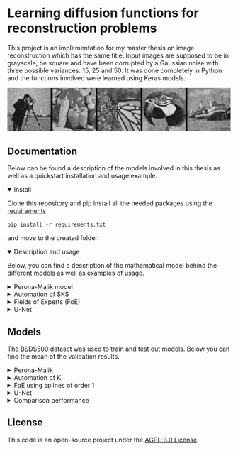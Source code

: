 # Learning diffusion functions for reconstruction problems

This project is an implementation for my master thesis on image reconstruction which has the same title. Input images are supposed to be in grayscale, be square and have been corrupted by a Gaussian noise with three possible variances: 15, 25 and 50.
It was done completely in Python and the functions involved were learned using Keras models.

<p float="left">
  <img src="images/for_readme_50.gif" width="1000" />
</p>


## Documentation

Below can be found a description of the models involved in this thesis as well as a quickstart installation and usage example.

<details open>
  <summary>Install</summary>

  Clone this repository and pip install all the needed packages using the [requirements](requirements.txt)
  ```
pip install -r requirements.txt
  ```
and move to the created folder.
</details>

<details open>
  <summary>Description and usage</summary>

Below, you can find a description of the mathematical model behind the different models as well as examples of usage.

<details>
  <summary>Perona-Malik model</summary>
This work is based on the differential equation with boundary and initial conditions introduced by [Perona and Malik](https://ieeexplore.ieee.org/document/56205) $$u_t = \text{div}(a(|\nabla u|^2)\nabla u)$$ where $u_0$ is a given image as initial condition meant to 
be reconstructed and $a$ is a function for which the authors proposed the options $$a(s) = \exp(-(s/K)^2)$$ and $$a(s)=\frac{1}{1+(s/K)^2}$$ with $K$ being a scalar parameter.

The idea behind is that $a$ is a function which generating diffusion in such a way that the noise will be blured out while preserving the borders of the image, distinguishing what is to be done in each pixel by using the gradient's norm.

This model can be used directly in the command line
  ```
python anisotropic_diffusion.py --architecture PeronaMalik --images <folder_with_images> --option <1 or 2>
  ```
or in a Python environment.
```
from anisotropic_diffusion import diffusor
import cv2
from glob import glob
import numpy as np


model = diffusor('PeronaMalik')
images = glob('./Set11/*')[0] #Example of image to reconstruct
images = cv2.cvtColor(cv2.imread(images), cv2.COLOR_BGR2GRAY)
images = np.expand_dims(images,axis=-1) #Not necessary, but to add the number of channels
reconstructed = model(images, option=1, niter=10) #Reconstruction process
  ```

</details>

<details>
  <summary>Automation of $K$</summary>

One generalization one can make for this model is turning $K$ from a scalar to a function taking the initial condition as its argument. This can be run in the command lne with 
 ```
 python anisotropic_diffusion.py --architecture KAutomation --images <folder_with_images> --option 2 --variance <15, 25 or 50>
  ```
or in a Python environment as
```
from anisotropic_diffusion import diffusor
import cv2
from glob import glob
import numpy as np
import tensorflow as tf

"""
Available options are 1 and 2
Available variances are 15, 25 and 50

If no option is provided and variance is, it returns a trained model using the non-exponential diffusivity.
If option is provided, it returns the untrained desired architecture.
If variance nor option are provided, it returns an untrained model using the non-exponential diffusivity
"""

model = diffusor('KAutomation', option=1, crop=256, variance=15)
images = glob('./Set11/*')[0]
images = np.reshape(cv2.cvtColor(cv2.imread(images), cv2.COLOR_BGR2GRAY), (1, 256, 256, 1))
reconstructed = model(images)

  ```
</details>

<details>
  <summary>Fields of Experts (FoE)</summary>

If instead of using the gradient's norm to distinguish where is to be blured and where to be preserved we would use a convolutional layer with several filters and assign a learnt activation function to each of them, we would have a generalization of the FoE model proposed by
[Roth and Black](https://ieeexplore.ieee.org/document/1467533), which can be expressed using the equation 

$$u_t = \text{div}\left(\left(\sum\limits_{n=0}^Na_n(\mathcal{D}_n u)\right)\nabla u\right).$$

The function spaces from where we learned our functions were: splines of order 1, decreasing splines of order 1, monomials and the family of functions used by Roth and Black. To run it in the command line you can write

```
 python anisotropic_diffusion.py --architecture FoE --function_type <splines, decreasing, monomials or RothBlack> --images <folder_with_images>--variance <15, 25 or 50>
  ```
while for a Python environment it would be enough to type
```
from anisotropic_diffusion import diffusor
import cv2
from glob import glob
import numpy as np

"""
Available function_type are splines, decreasing, monomials and RothBlack.
Available variances are 15, 25 and 50.

If no funtion_type is provided, it returns None
If degree nor num_filters are not provided but variance is, it returns a trained model.
If degree and num_filters are provided, it returns an untrained model with the desired architecture.
Else, return None
"""

model = diffusor('FoE', function_type='splines', crop=256, variance=15)
images = glob('./Set11/*')[0]
images = np.reshape(cv2.cvtColor(cv2.imread(images), cv2.COLOR_BGR2GRAY), (1, 256, 256, 1))
reconstructed = model(images)
  ```
</details>

<details>
  <summary>U-Net</summary>

The last generalization we tried for this equation was to follow the equation $$u_t-\text{div}(\mathcal{U} (u)\nabla u)=0$$ were $\mathcal{U}$ was a U-Net. To use this in the command line, type
```
 python anisotropic_diffusion.py --architecture UNet --images <folder_with_images> --variance <15, 25 or 50>
  ```
while if using a Python environment, use 

```
from anisotropic_diffusion import diffusor
import cv2
from glob import glob
import numpy as np

"""
Available variances are 15, 25 and 50.

If funtion_type is provided, it returns None
If degree nor depth are not provided but variance is, it returns a trained model.
If degree and depth are provided, it returns an untrained model with the desired architecture.
Else, return None
"""

model = diffusor('UNet', crop=256, variance=15)
images = glob('./Set11/*')[0]
images = np.reshape(cv2.cvtColor(cv2.imread(images), cv2.COLOR_BGR2GRAY), (1, 256, 256, 1))
reconstructed = model(images).numpy()[0]
  ```
</details>

</details>

## Models
The [BSDS500](https://www2.eecs.berkeley.edu/Research/Projects/CS/vision/bsds/) dataset was used to train and test out models. Below you can find the mean of the validation results.

<details>
  <summary>Perona-Malik</summary>


|  Noise variance | PSNR input [db] | PSNR output [db] | SSIM input | SSIM output | 
| --------------- |-----------------|------------------| ---------- |-------------|
| 15              | 24.61           | 26.53            | 0.59       | 0.67        | 
| 25              | 20.17           | 23.15            | 0.41       | 0.49        | 
| 50              | 14.15           | 17.98            | 0.2        | 0.27        | 

</details>

<details>
  <summary>Automation of K</summary>
  
|  Noise variance | PSNR input [db]| PSNR output [db]| SSIM input | SSIM output | 
| --------------- | ---------- | ----------- | ---------- | ----------- |
| 15              | 24.61      |   29.49     | 0.59       | 0.83        | 
| 25              | 20.17      |   26.76     | 0.41       | 0.72        | 
| 50              | 14.15      |   23.48     | 0.2        | 0.55        | 


</details>

<details>
  <summary>FoE using splines of order 1</summary>
  
|  Noise variance | PSNR input [db]| PSNR output [db]| SSIM input | SSIM output | 
| --------------- | ---------- | ----------- | ---------- | ----------- |
| 15              | 24.61      |   29.5      | 0.59       | 0.83        | 
| 25              | 20.17      |   26.99     | 0.41       | 0.74        | 
| 50              | 14.15      |   24.16     | 0.2        | 0.6        | 


</details>

<details>
  <summary>U-Net</summary>
  
|  Noise variance | PSNR input [db]| PSNR output [db]| SSIM input | SSIM output | 
| --------------- | ---------- | ----------- | ---------- | ----------- |
| 15              | 24.61      |   29.26     | 0.59       | 0.83        | 
| 25              | 20.17      |   27.18     | 0.41       | 0.76        | 
| 50              | 23.96      |   24.16     | 0.2        | 0.59        | 


</details>


<details>
  <summary>Comparison performance</summary>
<img src="images/general_comparison.png" width="1000" height="600">

</details>

## License

This code is an open-source project under the [AGPL-3.0 License](LICENSE.txt).
